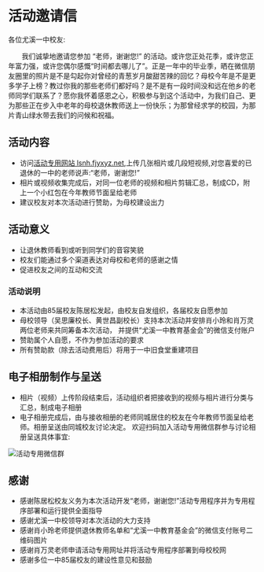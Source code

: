 
# 活动邀请信

各位尤溪一中校友:

&nbsp;&nbsp;&nbsp;&nbsp;&nbsp;&nbsp;&nbsp;我们诚挚地邀请您参加 “老师，谢谢您!” 的活动。或许您正处花季，或许您正年富力强，或许您偶尔感慨“时间都去哪儿了”。正是一年中的毕业季，晒在微信朋友圈里的照片是不是勾起你对曾经的青葱岁月酸甜苦辣的回忆？母校今年是不是更多学子上榜？教过你我的那些老师们都好吗？是不是有一段时间没和远在他乡的老师同学们联系了？愿你我怀着感恩之心，积极参与到这个活动中，为我们自己、更为那些正在步入中老年的母校退休教师送上一份快乐；为那曾经求学的校园，为那片青山绿水带去我们的问候和祝福。

## 活动内容
* 访问[活动专用网站 lsnh.fjyxyz.net](https://lsnh.fjyxyz.net),上传几张相片或几段短视频,对您喜爱的已退休的一中的老师说声:“老师，谢谢您!”
* 相片或视频收集完成后，对同一位老师的视频和相片剪辑汇总，制成CD，附上一个小红包在今年教师节面呈给老师
* 建议校友对本次活动进行赞助，为母校建设出力

## 活动意义
* 让退休教师看到或听到同学们的音容笑貌
* 校友们能通过多个渠道表达对母校和老师的感谢之情
* 促进校友之间的互动和交流
 
### 活动说明
* 本活动由85届校友陈居松发起，由校友自发组织，各届校友自愿参加
* 母校领导（吴思廉校长、黄世昌副校长）支持本次活动并安排肖小玲和肖万灵两位老师来共同筹备本次活动， 并提供“尤溪一中教育基金会”的微信支付账户
* 赞助属个人自愿，不作为参加活动的要求
* 所有赞助款（除去活动费用后）将用于一中旧食堂重建项目

##  电子相册制作与呈送
* 相片（视频）上传阶段结束后，活动组织者把接收到的视频与相片进行分类与汇总，制成电子相册
* 电子相册完成后，由与接收相册的老师同城居住的校友在今年教师节面呈给老师。相册呈送由同城校友讨论决定。 欢迎扫码加入活动专用微信群参与讨论相册呈送具体事宜:

![活动专用微信群](https://jusongchen.github.io/lepus/docs/lsnh_wechat_grp.png "活动专用微信群")


##  感谢
* 感谢陈居松校友义务为本次活动开发“老师，谢谢您!”活动专用程序并为专用程序部署和运行提供全面指导
* 感谢尤溪一中校领导对本次活动的大力支持
* 感谢肖小玲老师提供退休教师名单和“尤溪一中教育基金会”的微信支付账号二维码图片
* 感谢肖万灵老师申请活动专用网址并将活动专用程序部署到母校校网
* 感谢多位一中85届校友的建设性意见和鼓励
